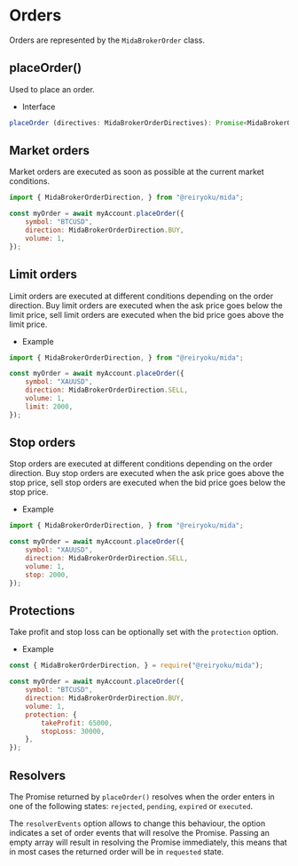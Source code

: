 # Orders
Orders are represented by the `MidaBrokerOrder` class.

## placeOrder()
Used to place an order.

- Interface
```typescript
placeOrder (directives: MidaBrokerOrderDirectives): Promise<MidaBrokerOrder>;
```

## Market orders
Market orders are executed as soon as possible at the current market conditions.
```javascript
import { MidaBrokerOrderDirection, } from "@reiryoku/mida";

const myOrder = await myAccount.placeOrder({
    symbol: "BTCUSD",
    direction: MidaBrokerOrderDirection.BUY,
    volume: 1,
});
```

## Limit orders
Limit orders are executed at different conditions depending on the order direction.
Buy limit orders are executed when the ask price goes below the limit price,
sell limit orders are executed when the bid price goes above the limit price.

- Example
```javascript
import { MidaBrokerOrderDirection, } from "@reiryoku/mida";

const myOrder = await myAccount.placeOrder({
    symbol: "XAUUSD",
    direction: MidaBrokerOrderDirection.SELL,
    volume: 1,
    limit: 2000,
});
```

## Stop orders
Stop orders are executed at different conditions depending on the order direction.
Buy stop orders are executed when the ask price goes above the stop price,
sell stop orders are executed when the bid price goes below the stop price.

- Example
```javascript
import { MidaBrokerOrderDirection, } from "@reiryoku/mida";

const myOrder = await myAccount.placeOrder({
    symbol: "XAUUSD",
    direction: MidaBrokerOrderDirection.SELL,
    volume: 1,
    stop: 2000,
});
```

## Protections
Take profit and stop loss can be optionally set with the `protection` option.

- Example
```javascript
const { MidaBrokerOrderDirection, } = require("@reiryoku/mida");

const myOrder = await myAccount.placeOrder({
    symbol: "BTCUSD",
    direction: MidaBrokerOrderDirection.BUY,
    volume: 1,
    protection: {
        takeProfit: 65000,
        stopLoss: 30000,
    },
});
```

## Resolvers
The Promise returned by `placeOrder()` resolves when the order enters in one of the following states:
`rejected`, `pending`, `expired` or `executed`.

The `resolverEvents` option allows to change this behaviour, the option indicates a set of order events that will resolve the Promise.
Passing an empty array will result in resolving the Promise immediately, this
means that in most cases the returned order will be in `requested` state.
